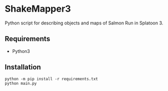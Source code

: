 # ShakeMapper3

Python script for describing objects and maps of Salmon Run in Splatoon 3.

## Requirements

- Python3

## Installation

```
python -m pip install -r requirements.txt
python main.py
```